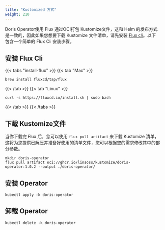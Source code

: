 ```yaml
---
title: "Kustomized 方式"
weight: 210
---
```


Doris Operator使用 Flux 通过OCI打包 Kustomize文件，这和 Helm 的发布方式是一致的，因此如果您想要下载 Kustomize
文件清单，请先安装 [Flux cli](https://fluxcd.io/flux/installation/)。以下包含一个简单的 Flux Cli 安装步骤。

## 安装 Flux Cli

{{< tabs "install-flux" >}}
{{< tab "Mac" >}}

```shell
brew install fluxcd/tap/flux
```

{{< /tab >}}
{{< tab "Linux" >}}

```shell
curl -s https://fluxcd.io/install.sh | sudo bash
```

{{< /tab >}}
{{< /tabs >}}

## 下载 Kustomize文件

当你下载完 Flux 后，您可以使用 `flux pull artifact`  来下载 Kustomize 清单，这将为您提供已解压并准备好使用的清单文件，您可以根据您的需求修改其中的部分参数。

```shell
mkdir doris-operator
flux pull artifact oci://ghcr.io/linsoss/kustomize/doris-operator:1.0.2 --output ./doris-operator/
```

## 安装 Operator

```shell
kubectl apply -k doris-operator
```

## 卸载 Operator

```shell
kubectl delete -k doris-operator
```

